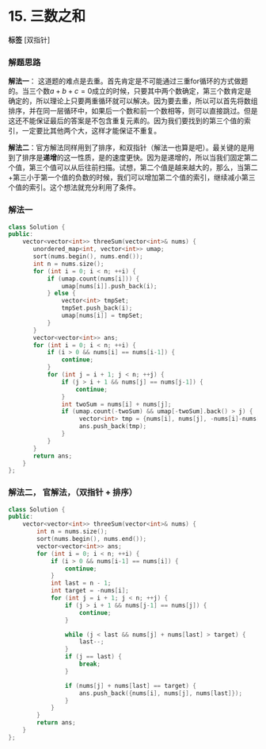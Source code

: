 # 15. 三数之和

**标签** [双指针]

### 解题思路
**解法一**： 这道题的难点是去重。首先肯定是不可能通过三重for循环的方式做题的。当三个数$a+b+c=0$成立的时候，只要其中两个数确定，第三个数肯定是确定的，所以理论上只要两重循环就可以解决。因为要去重，所以可以首先将数组排序，并在同一层循环中，如果后一个数和前一个数相等，则可以直接跳过。但是这还不能保证最后的答案是不包含重复元素的。因为我们要找到的第三个值的索引，一定要比其他两个大，这样才能保证不重复。

**解法二**：官方解法同样用到了排序，和双指针（解法一也算是吧）。最关键的是用到了排序是**递增**的这一性质，是的速度更快。因为是递增的，所以当我们固定第二个值，第三个值可以从后往前扫描。试想，第二个值是越来越大的，那么，当第二+第三小于第一个值的负数的时候，我们可以增加第二个值的索引，继续减小第三个值的索引。这个想法就充分利用了条件。

### 解法一
```c++
class Solution {
public:
    vector<vector<int>> threeSum(vector<int>& nums) {
       unordered_map<int, vector<int>> umap;
       sort(nums.begin(), nums.end());
       int n = nums.size();
       for (int i = 0; i < n; ++i) {
           if (umap.count(nums[i])) {
               umap[nums[i]].push_back(i);
           } else {
               vector<int> tmpSet;
               tmpSet.push_back(i);
               umap[nums[i]] = tmpSet;
           }
       }
       vector<vector<int>> ans;
       for (int i = 0; i < n; ++i) {
           if (i > 0 && nums[i] == nums[i-1]) {
               continue;
           }
           for (int j = i + 1; j < n; ++j) {
               if (j > i + 1 && nums[j] == nums[j-1]) {
                   continue;
               }
               int twoSum = nums[i] + nums[j];
               if (umap.count(-twoSum) && umap[-twoSum].back() > j) {
                    vector<int> tmp = {nums[i], nums[j], -nums[i]-nums[j]};
                    ans.push_back(tmp);
               }
           }
       }
       return ans;
    }
};
```

### 解法二， 官解法，（双指针 + 排序）
```c++
class Solution {
public:
    vector<vector<int>> threeSum(vector<int>& nums) {
        int n = nums.size();
        sort(nums.begin(), nums.end());
        vector<vector<int>> ans;
        for (int i = 0; i < n; ++i) {
            if (i > 0 && nums[i-1] == nums[i]) {
                continue;
            }
            int last = n - 1;
            int target = -nums[i];
            for (int j = i + 1; j < n; ++j) {
                if (j > i + 1 && nums[j-1] == nums[j]) {
                    continue;
                }

                while (j < last && nums[j] + nums[last] > target) {
                    last--;
                }
                if (j == last) {
                    break;
                }

                if (nums[j] + nums[last] == target) {
                    ans.push_back({nums[i], nums[j], nums[last]});
                }
            }
        }
        return ans;
    }
};
```